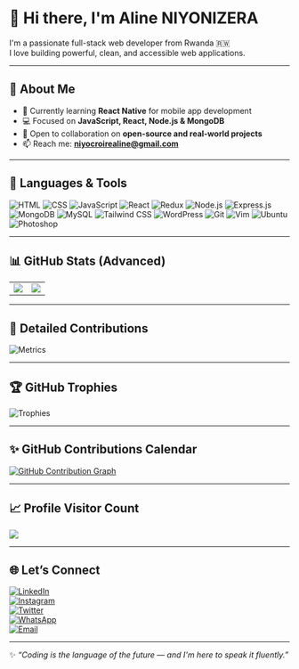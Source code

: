 # 👋 Hi there, I'm Aline NIYONIZERA

I'm a passionate full-stack web developer from Rwanda 🇷🇼  
I love building powerful, clean, and accessible web applications.

---

## 🚀 About Me

- 🌱 Currently learning **React Native** for mobile app development  
- 💻 Focused on **JavaScript, React, Node.js & MongoDB**  
- 🤝 Open to collaboration on **open-source and real-world projects**  
- 📫 Reach me: **niyocroirealine@gmail.com**

---

## 🧰 Languages & Tools

![HTML](https://img.shields.io/badge/HTML5-E34F26?style=for-the-badge&logo=html5&logoColor=white)
![CSS](https://img.shields.io/badge/CSS3-1572B6?style=for-the-badge&logo=css3&logoColor=white)
![JavaScript](https://img.shields.io/badge/JavaScript-323330?style=for-the-badge&logo=javascript&logoColor=F7DF1E)
![React](https://img.shields.io/badge/React-20232A?style=for-the-badge&logo=react&logoColor=61DAFB)
![Redux](https://img.shields.io/badge/Redux-593D88?style=for-the-badge&logo=redux&logoColor=white)
![Node.js](https://img.shields.io/badge/Node.js-6DA55F?style=for-the-badge&logo=node.js&logoColor=white)
![Express.js](https://img.shields.io/badge/Express.js-404D59?style=for-the-badge)
![MongoDB](https://img.shields.io/badge/MongoDB-4EA94B?style=for-the-badge&logo=mongodb&logoColor=white)
![MySQL](https://img.shields.io/badge/MySQL-00000F?style=for-the-badge&logo=mysql&logoColor=white)
![Tailwind CSS](https://img.shields.io/badge/TailwindCSS-38B2AC?style=for-the-badge&logo=tailwind-css&logoColor=white)
![WordPress](https://img.shields.io/badge/WordPress-21759B?style=for-the-badge&logo=wordpress&logoColor=white)
![Git](https://img.shields.io/badge/Git-F05032?style=for-the-badge&logo=git&logoColor=white)
![Vim](https://img.shields.io/badge/Vim-11AB00?style=for-the-badge&logo=vim&logoColor=white)
![Ubuntu](https://img.shields.io/badge/Ubuntu-E95420?style=for-the-badge&logo=ubuntu&logoColor=white)
![Photoshop](https://img.shields.io/badge/Adobe%20Photoshop-31A8FF?style=for-the-badge&logo=adobephotoshop&logoColor=white)

---

## 📊 GitHub Stats (Advanced)

<table>
  <tr>
    <td>
      <img src="https://github-readme-stats.vercel.app/api?username=Aline-CROIRE&show_icons=true&count_private=true&include_all_commits=true&hide_border=false&theme=react" />
    </td>
    <td>
      <img src="https://github-readme-streak-stats.herokuapp.com?user=Aline-CROIRE&theme=react&hide_border=false" />
    </td>
  </tr>
</table>

---

## 📌 Detailed Contributions

![Metrics](https://metrics.lecoq.io/Aline-CROIRE?template=classic&base.indepth=false&base.hireable=false&config.timezone=Africa%2FKigali&isocalendar=true&languages=true&stars=true&followup=true&repositories=100&lines=true&habits=true&activity=true&base=header)

---

## 🏆 GitHub Trophies

![Trophies](https://github-profile-trophy.vercel.app/?username=Aline-CROIRE&theme=radical&no-frame=false&no-bg=false&margin-w=4)

---

## ✨ GitHub Contributions Calendar

[![GitHub Contribution Graph](https://github-readme-activity-graph.cyclic.app/graph?username=Aline-CROIRE&theme=github-compact)](https://github.com/Aline-CROIRE)

---

## 📈 Profile Visitor Count

[![](https://visitcount.itsvg.in/api?id=Aline-CROIRE&label=Profile%20Views&color=6&icon=6)](https://visitcount.itsvg.in)

---

## 🌐 Let’s Connect

[![LinkedIn](https://img.shields.io/badge/LinkedIn-Connect-blue)](https://www.linkedin.com/in/niyonizera-aline-105884291/)  
[![Instagram](https://img.shields.io/badge/Instagram-Follow-orange)](https://www.instagram.com/croire_aline/)  
[![Twitter](https://img.shields.io/twitter/follow/AlineNiyon99024?style=social)](https://twitter.com/AlineNiyon99024)  
[![WhatsApp](https://img.shields.io/badge/WhatsApp-Chat-brightgreen)](https://wa.me/250790635120)  
[![Email](https://img.shields.io/badge/Email-Send%20me%20an%20email-red)](mailto:niyocroirealine@gmail.com)

---

✨ _“Coding is the language of the future — and I'm here to speak it fluently.”_
